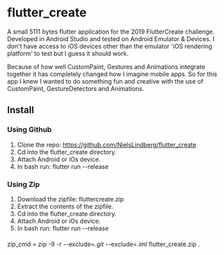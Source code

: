 # flutter_create

A small 5111 bytes flutter application for the 2019 FlutterCreate challenge.
Developed in Android Studio and tested on Android Emulator & Devices. I don't have access to iOS devices other than the emulator 'iOS rendering platform' to test but I guess it should work.

Because of how well CustomPaint, Gestures and Animations integrate together it has completely changed how I imagine mobile apps. So for this app I knew I wanted to do something fun and creative with the use of CustomPaint, GestureDetectors and Animations. 

## Install

### Using Github
1. Clone the repo: https://github.com/NielsLindberg/flutter_create
3. Cd into the flutter_create directory.
4. Attach Android or iOs device.
5. In bash run: flutter run --release

### Using Zip
1. Download the zipfile: fluttercreate.zip
2. Extract the contents of the zipfile.
3. Cd into the flutter_create directory.
4. Attach Android or iOs device.
5. In bash run: flutter run --release

####
zip_cmd = zip -9 -r --exclude=*.git* --exclude=*.iml* flutter_create.zip .